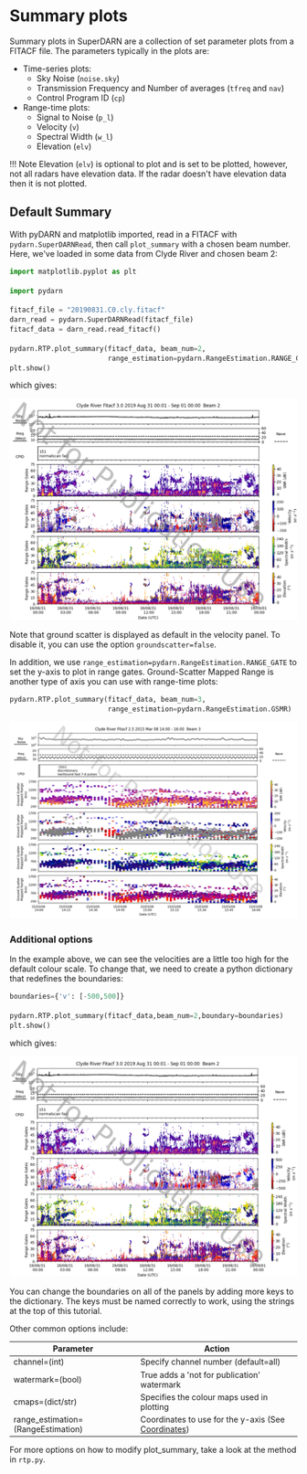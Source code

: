<!--Copyright (C) SuperDARN Canada, University of Saskatchewan 
Author(s): Marina Schmidt 
Modifications:
2020-12-01 Carley Martin updated documentation

Disclaimer:
pyDARN is under the LGPL v3 license found in the root directory LICENSE.md 
Everyone is permitted to copy and distribute verbatim copies of this license 
document, but changing it is not allowed.

This version of the GNU Lesser General Public License incorporates the terms
and conditions of version 3 of the GNU General Public License, supplemented by
the additional permissions listed below.
-->


# Summary plots 

Summary plots in SuperDARN are a collection of set parameter plots from a FITACF file. The parameters typically in the plots are:

* Time-series plots:
	* Sky Noise (`noise.sky`)
	* Transmission Frequency and Number of averages (`tfreq` and `nav`)
	* Control Program ID (`cp`)
* Range-time plots:
	* Signal to Noise (`p_l`)
	* Velocity (`v`)
	* Spectral Width (`w_l`)
	* Elevation (`elv`)

!!! Note
    Elevation (`elv`) is optional to plot and is set to be plotted, however, not all radars have elevation data. 
    If the radar doesn't have elevation data then it is not plotted.

## Default Summary
With pyDARN and matplotlib imported, read in a FITACF with `pydarn.SuperDARNRead`, then call `plot_summary` with a chosen beam number. Here, we've loaded in some data from Clyde River and chosen beam 2:
```python
import matplotlib.pyplot as plt

import pydarn

fitacf_file = "20190831.C0.cly.fitacf"
darn_read = pydarn.SuperDARNRead(fitacf_file)
fitacf_data = darn_read.read_fitacf()

pydarn.RTP.plot_summary(fitacf_data, beam_num=2,
                        range_estimation=pydarn.RangeEstimation.RANGE_GATE)
plt.show()
```
which gives:

![](../imgs/summary_clyb2.png)

Note that ground scatter is displayed as default in the velocity panel. To disable it, you can use the option `groundscatter=false`.

In addition, we use `range_estimation=pydarn.RangeEstimation.RANGE_GATE` to set the y-axis to plot in range gates. 
Ground-Scatter Mapped Range is another type of axis you can use with range-time plots:

```python
pydarn.RTP.plot_summary(fitacf_data, beam_num=3,
                        range_estimation=pydarn.RangeEstimation.GSMR)
```

![](../imgs/summary_1.png)

### Additional options
In the example above, we can see the velocities are a little too high for the default colour scale. To change that, we need to create a python dictionary that redefines the boundaries:

```python
boundaries={'v': [-500,500]}

pydarn.RTP.plot_summary(fitacf_data,beam_num=2,boundary=boundaries)
plt.show()

```
which gives:

![](../imgs/summary_clyb2_boundaries.png)

You can change the boundaries on all of the panels by adding more keys to the dictionary. The keys must be named correctly to work, using the strings at the top of this tutorial.

Other common options include:

| Parameter        | Action                                                                   |
|------------------|--------------------------------------------------------------------------|
| channel=(int)    | Specify channel number (default=all)                                     |
| watermark=(bool) | True adds a 'not for publication' watermark                              |
| cmaps=(dict/str) | Specifies the colour maps used in plotting                               | 
| range_estimation=(RangeEstimation)              | Coordinates to use for the y-axis (See [Coordinates](coordinates.md)) |
For more options on how to modify plot_summary, take a look at the method in `rtp.py`.
